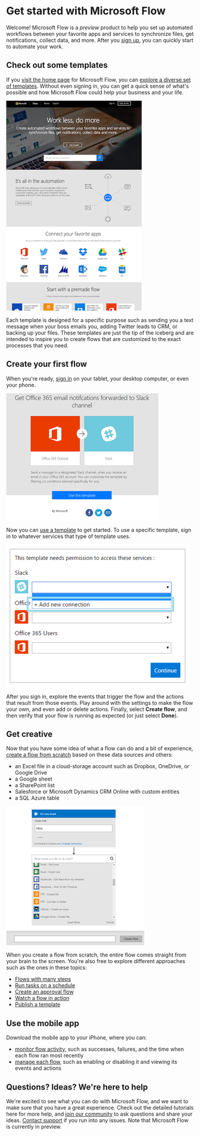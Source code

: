 <properties
	pageTitle="Get started | Microsoft Flow"
	description="Quick ways to get started automating your work with Microsoft Flow"
	services=""
	suite="powerapps"
	documentationCenter="na"
	authors="stepsic-microsoft-com"
	manager="erikre"
	editor=""
	tags=""/>

<tags
   ms.service="flow"
   ms.devlang="na"
   ms.topic="hero-article"
   ms.tgt_pltfrm="na"
   ms.workload="na"
   ms.date="04/24/2016"
   ms.author="stepsic"/>

# Get started with Microsoft Flow #
Welcome! Microsoft Flow is a *preview* product to help you set up automated workflows between your favorite apps and services to synchronize files, get notifications, collect data, and more. After you [sign up](sign-up-sign-in.md), you can quickly start to automate your work.

## Check out some templates ##
If you [visit the home page](https://flow.microsoft.com) for Microsoft Flow, you can [explore a diverse set of templates](https://flow.microsoft.com/templates). Without even signing in, you can get a quick sense of what's possible and how Microsoft Flow could help your business and your life.

![Flow homepage](./media/getting-started/home-page.png)

Each template is designed for a specific purpose such as sending you a text message when your boss emails you, adding Twitter leads to CRM, or backing up your files. These templates are just the tip of the iceberg and are intended to inspire you to create flows that are customized to the exact processes that you need.

## Create your first flow ##
When you're ready, [sign in](https://flow.microsoft.com/signin) on your tablet, your desktop computer, or even your phone.

![Flow templates](./media/getting-started/365-to-slack.png)

Now you can [use a template](get-started-logic-template.md) to get started. To use a specific template, sign in to whatever services that type of template uses.

![List of connections that the template requires](./media/getting-started/confirm-connections.png)

After you sign in, explore the events that trigger the flow and the actions that result from those events. Play around with the settings to make the flow your own, and even add or delete actions. Finally, select **Create flow**, and then verify that your flow is running as expected (or just select **Done**).

## Get creative ##
Now that you have some idea of what a flow can do and a bit of experience, [create a flow from scratch](get-started-logic-flow.md) based on these data sources and others:

- an Excel file in a cloud-storage account such as Dropbox, OneDrive, or Google Drive
- a Google sheet
- a SharePoint list
- Salesforce or Microsoft Dynamics CRM Online with custom entities
- a SQL Azure table

![Building a flow](./media/getting-started/build-a-flow.png)

When you create a flow from scratch, the entire flow comes straight from your brain to the screen. You're also free to explore different approaches such as the ones in these topics:

- [Flows with many steps](multi-step-logic-flow.md)
- [Run tasks on a schedule](run-tasks-on-a-schedule.md)
- [Create an approval flow](wait-for-approvals.md)
- [Watch a flow in action](see-a-flow-run.md)
- [Publish a template](publish-a-template.md)

## Use the mobile app ##
Download the mobile app to your iPhone, where you can:

- [monitor flow activity](mobile-monitor-activity.md), such as successes, failures, and the time when each flow ran most recently
- [manage each flow](mobile-manage-flows.md), such as enabling or disabling it and viewing its events and actions

## Questions? Ideas? We're here to help ##
We're excited to see what you can do with Microsoft Flow, and we want to make sure that you have a great experience. Check out the detailed tutorials here for more help, and [join our community](http://go.microsoft.com/fwlink/?LinkID=787467) to ask questions and share your ideas. [Contact support](http://go.microsoft.com/fwlink/?LinkID=787479) if you run into any issues. Note that Microsoft Flow is currently in preview.
